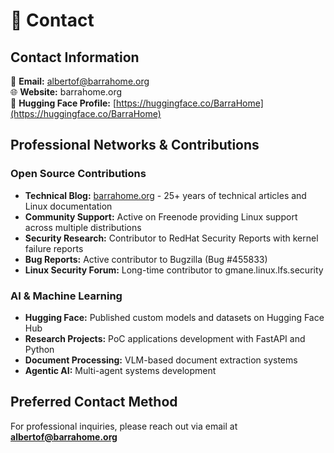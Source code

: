 # 📧 Contact

## Contact Information

📧 **Email:** albertof@barrahome.org  
🌐 **Website:** barrahome.org  
🤖 **Hugging Face Profile:** [https://huggingface.co/BarraHome](https://huggingface.co/BarraHome)

## Professional Networks & Contributions

### Open Source Contributions
- **Technical Blog:** [barrahome.org](http://barrahome.org) - 25+ years of technical articles and Linux documentation
- **Community Support:** Active on Freenode providing Linux support across multiple distributions
- **Security Research:** Contributor to RedHat Security Reports with kernel failure reports
- **Bug Reports:** Active contributor to Bugzilla (Bug #455833)
- **Linux Security Forum:** Long-time contributor to gmane.linux.lfs.security

### AI & Machine Learning
- **Hugging Face:** Published custom models and datasets on Hugging Face Hub
- **Research Projects:** PoC applications development with FastAPI and Python
- **Document Processing:** VLM-based document extraction systems
- **Agentic AI:** Multi-agent systems development

## Preferred Contact Method
For professional inquiries, please reach out via email at **albertof@barrahome.org**